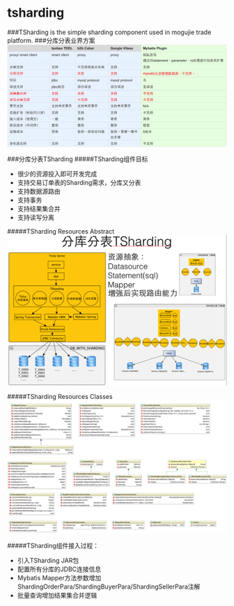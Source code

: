 # tsharding
###TSharding is the simple sharding component used in mogujie trade platform.
###分库分表业界方案
![alt text](https://github.com/baihui212/intro/raw/master/pics/tsharding-select.png)

###分库分表TSharding
#####TSharding组件目标
* 很少的资源投入即可开发完成
* 支持交易订单表的Sharding需求，分库又分表
* 支持数据源路由
* 支持事务
* 支持结果集合并
* 支持读写分离

#####TSharding Resources Abstract
![alt text](https://github.com/baihui212/intro/raw/master/pics/tsharding-abstract.png)

#####TSharding Resources Classes
![alt text](https://github.com/baihui212/intro/raw/master/pics/tsharding-classes.png)

#####TSharding组件接入过程：
* 引入TSharding JAR包
* 配置所有分库的JDBC连接信息
* Mybatis Mapper方法参数增加ShardingOrderPara/ShardingBuyerPara/ShardingSellerPara注解
* 批量查询增加结果集合并逻辑
